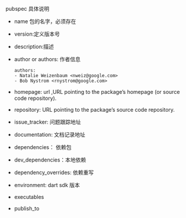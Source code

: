 pubspec 具体说明

+ name 包的名字，必须存在
+ version:定义版本号
+ description:描述
+ author or authors: 作者信息
    
      authors:
      - Natalie Weizenbaum <nweiz@google.com>
      - Bob Nystrom <rnystrom@google.com>
+ homepage: url ,URL pointing to the package’s homepage (or source code repository).
+ repository: URL pointing to the package’s source code repository.
+ issue_tracker: 问题跟踪地址
+ documentation: 文档记录地址
+ dependencies： 依赖包
+ dev_dependencies：本地依赖
+ dependency_overrides: 依赖重写
+ environment: dart sdk 版本
+ executables
+ publish_to